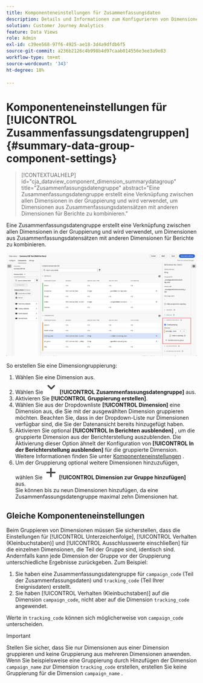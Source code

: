 ```yaml
---
title: Komponenteneinstellungen für Zusammenfassungsdaten
description: Details und Informationen zum Konfigurieren von Dimensionen aus Datensätzen, um sicherzustellen, dass Sie ordnungsgemäß über Zusammenfassungsdaten berichten können.
solution: Customer Journey Analytics
feature: Data Views
role: Admin
exl-id: c39ee568-97f6-4925-ae18-3d4a9dfdb6f5
source-git-commit: a236b2126c4b998b4d97caab014556e3ee3a9e83
workflow-type: tm+mt
source-wordcount: '343'
ht-degree: 18%

---
```


# Komponenteneinstellungen für [!UICONTROL Zusammenfassungsdatengruppen] {#summary-data-group-component-settings}

<!-- markdownlint-disable MD034 -->

>[!CONTEXTUALHELP]
>id="cja_dataview_component_dimension_summarydatagroup"
>title="Zusammenfassungsdatengruppe"
>abstract="Eine Zusammenfassungsdatengruppe erstellt eine Verknüpfung zwischen allen Dimensionen in der Gruppierung und wird verwendet, um Dimensionen aus Zusammenfassungsdatensätzen mit anderen Dimensionen für Berichte zu kombinieren."

<!-- markdownlint-enable MD034 -->


Eine Zusammenfassungsdatengruppe erstellt eine Verknüpfung zwischen allen Dimensionen in der Gruppierung und wird verwendet, um Dimensionen aus Zusammenfassungsdatensätzen mit anderen Dimensionen für Berichte zu kombinieren.

![Komponenteneinstellungen der Zusammenfassungsdatengruppe](/help/data-views/assets/summary-data-group.png)

So erstellen Sie eine Dimensiongruppierung:

1. Wählen Sie eine Dimension aus.
1. Wählen Sie ![ChevronDown](/help/assets/icons/ChevronDown.svg) **[!UICONTROL Zusammenfassungsdatengruppe]** aus.
1. Aktivieren Sie **[!UICONTROL Gruppierung erstellen]**.
1. Wählen Sie aus der Dropdownliste **[!UICONTROL Dimension]** eine Dimension aus, die Sie mit der ausgewählten Dimension gruppieren möchten. Beachten Sie, dass in der Dropdown-Liste nur Dimensionen verfügbar sind, die Sie der Datenansicht bereits hinzugefügt haben.
1. Aktivieren Sie optional **[!UICONTROL In Berichten ausblenden]** , um die gruppierte Dimension aus der Berichterstellung auszublenden. Die Aktivierung dieser Option ähnelt der Konfiguration von **[!UICONTROL In der Berichterstellung ausblenden]** für die gruppierte Dimension. Weitere Informationen finden Sie unter [Komponenteneinstellungen](overview.md) .
1. Um der Gruppierung optional weitere Dimensionen hinzuzufügen, wählen Sie ![Hinzufügen](/help/assets/icons/Add.svg) **[!UICONTROL Dimension zur Gruppe hinzufügen]** aus.<br/>Sie können bis zu neun Dimensionen hinzufügen, da eine Zusammenfassungsdatengruppe maximal zehn Dimensionen hat.

## Gleiche Komponenteneinstellungen

Beim Gruppieren von Dimensionen müssen Sie sicherstellen, dass die Einstellungen für [!UICONTROL Unterzeichenfolge], [!UICONTROL Verhalten (Kleinbuchstaben)] und [!UICONTROL Ausschlusswerte einschließen] für die einzelnen Dimensionen, die Teil der Gruppe sind, identisch sind. Andernfalls kann jede Dimension der Gruppe vor der Gruppierung unterschiedliche Ergebnisse zurückgeben.
Zum Beispiel:

1. Sie haben eine Zusammenfassungsdatengruppe für `campaign_code` (Teil der Zusammenfassungsdaten) und `tracking_code` (Teil Ihrer Ereignisdaten) erstellt.
1. Sie haben [!UICONTROL Verhalten (Kleinbuchstaben)] auf die Dimension `campaign_code`, nicht aber auf die Dimension `tracking_code` angewendet.

Werte in `tracking_code` können sich möglicherweise von `campaign_code` unterscheiden.

>[!IMPORTANT]
>
>Stellen Sie sicher, dass Sie nur Dimensionen aus einer Dimension gruppieren und keine Gruppierung aus mehreren Dimensionen anwenden. Wenn Sie beispielsweise eine Gruppierung durch Hinzufügen der Dimension `campaign_name` zur Dimension `tracking_code` erstellen, erstellen Sie keine Gruppierung für die Dimension `campaign_name` .
>
